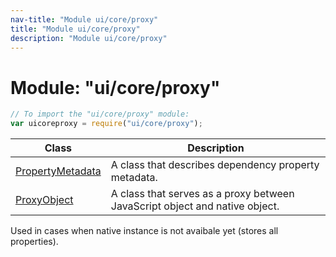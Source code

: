 ```yaml
---
nav-title: "Module ui/core/proxy"
title: "Module ui/core/proxy"
description: "Module ui/core/proxy"
---
```

# Module: "ui/core/proxy"

``` JavaScript
// To import the "ui/core/proxy" module:
var uicoreproxy = require("ui/core/proxy");
```

Class | Description
------|------------
[PropertyMetadata](../../../ui/core/proxy/PropertyMetadata.md) | A class that describes dependency property metadata.
[ProxyObject](../../../ui/core/proxy/ProxyObject.md) | A class that serves as a proxy between JavaScript object and native object.
Used in cases when native instance is not avaibale yet (stores all properties).